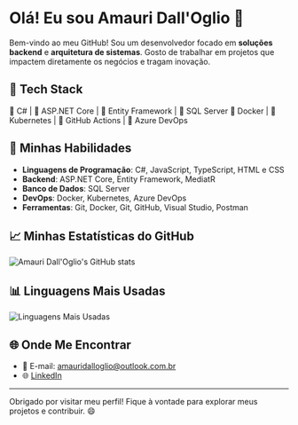 # Olá! Eu sou Amauri Dall'Oglio 👋

Bem-vindo ao meu GitHub! Sou um desenvolvedor focado em **soluções backend** e **arquitetura de sistemas**. Gosto de trabalhar em projetos que impactem diretamente os negócios e tragam inovação.

## 🚀 Tech Stack
🔹 C# | 🔹 ASP.NET Core | 🔹 Entity Framework | 🔹 SQL Server  🔹 Docker | 🔹 Kubernetes | 🔹 GitHub Actions | 🔹 Azure DevOps

## 🚀 Minhas Habilidades

- **Linguagens de Programação**: C#, JavaScript, TypeScript, HTML e CSS
- **Backend**: ASP.NET Core, Entity Framework, MediatR
- **Banco de Dados**: SQL Server
- **DevOps**: Docker, Kubernetes, Azure DevOps
- **Ferramentas**: Git, Docker, Git, GitHub, Visual Studio, Postman



## 📈 Minhas Estatísticas do GitHub

![Amauri Dall'Oglio's GitHub stats](https://github-readme-stats.vercel.app/api?username=AmauriDallOglio&show_icons=true&theme=radical)

## 📊 Linguagens Mais Usadas

![Linguagens Mais Usadas](https://github-readme-stats.vercel.app/api/top-langs/?username=AmauriDallOglio&layout=compact&theme=radical)

## 🌐 Onde Me Encontrar
- 📧 E-mail: amauridalloglio@outlook.com.br
- 🌐 [LinkedIn](https://www.linkedin.com/in/amauri-dall-oglio-0382b8b8/) 



---

Obrigado por visitar meu perfil! Fique à vontade para explorar meus projetos e contribuir. 😄
